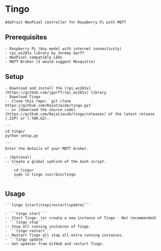 # Tingo
	AdaFruit NeoPixel controller for Raspberry Pi with MQTT

## Prerequisites
	- Raspberry Pi (Any model with internet connectivity)
	- rpi_ws281x library by Jeremy Garff
	- NeoPixel compatible LEDs
	- MQTT Broker (I would suggest Mosquitto)

## Setup
	- Download and install the [rpi_ws281x](https://github.com/jgarff/rpi_ws281x) library
	- Download Tingo
	-- Clone this repo: `git clone https://github.com/RajatJacob/tingo.git`
	-- or [download the source code](https://github.com/RajatJacob/tingo/releases) of the latest release (.ZIP) or (.TAR.GZ).

	```
	cd tingo/
	python setup.py

	```
	Enter the details of your MQTT broker.

	- (Optional)
	-- Create a global symlink of the bash script.
		```
		cd tingo/
		sudo ln tingo /usr/bin/tingo
		```

## Usage
	```tingo {start|stop|restart|update}```

	- ```tingo start```
	-- Start Tingo. (or create a new instance of Tingo - Not recommended)
	- ```tingo stop```
	-- Stop all running instances of Tingo.
	- ```tingo restart```
	-- Restart Tingo all stop all extra running instances.
	- ```tingo update```
	-- Get updates from GitHub and restart Tingo.